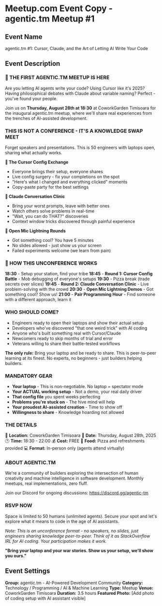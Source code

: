 # Meetup.com Event Copy - agentic.tm Meetup #1

## Event Name
agentic.tm #1: Cursor, Claude, and the Art of Letting AI Write Your Code

## Event Description

### 🤖 THE FIRST AGENTIC.TM MEETUP IS HERE

Are you letting AI agents write your code? Using Cursor like it's 2025? Having philosophical debates with Claude about variable naming? Perfect - you've found your people.

Join us on **Thursday, August 28th at 18:30** at CoworkGarden Timisoara for the inaugural agentic.tm meetup, where we'll share real experiences from the trenches of AI-assisted development.

### THIS IS NOT A CONFERENCE - IT'S A KNOWLEDGE SWAP MEET

Forget speakers and presentations. This is 50 engineers with laptops open, sharing what actually works.

**🎯 The Cursor Config Exchange**
- Everyone brings their setup, everyone shares
- Live config surgery - fix your completions on the spot
- "Here's what I changed and everything clicked" moments
- Copy-paste party for the best settings

**🎯 Claude Conversation Clinic**
- Bring your worst prompts, leave with better ones
- Watch others solve problems in real-time
- "Wait, you can do THAT?" discoveries
- Context window tricks discovered through painful experience

**🎯 Open Mic Lightning Rounds**
- Got something cool? You have 5 minutes
- No slides allowed - just show us your screen
- Failed experiments welcome (we learn from pain)

### 📅 HOW THIS UNCONFERENCE WORKS

**18:30** - Setup your station, find your tribe
**18:45** - **Round 1: Cursor Config Battle** - Mob debugging of everyone's setups
**19:30** - Pizza break (trade secrets over slices)
**19:45** - **Round 2: Claude Conversation Clinic** - Live problem-solving with the crowd
**20:30** - **Open Mic Lightning Demos** - Got something cool? Show us!
**21:00** - **Pair Programming Hour** - Find someone with a different approach, learn it

### WHO SHOULD COME?

- Engineers ready to open their laptops and show their actual setup
- Developers who've discovered "that one weird trick" with AI coding
- Anyone who's built something real with Cursor/Claude
- Newcomers ready to skip months of trial and error
- Veterans willing to share their battle-tested workflows

**The only rule:** Bring your laptop and be ready to share. This is peer-to-peer learning at its finest. No experts, no beginners - just builders helping builders.

### MANDATORY GEAR

- **Your laptop** - This is non-negotiable. No laptop = spectator mode
- **Your ACTUAL working setup** - Not a demo, your real daily driver
- **That config file** you spent weeks perfecting
- **Problems you're stuck on** - The hive mind will help
- **Your proudest AI-assisted creation** - Time to show off
- **Willingness to share** - Knowledge hoarding not allowed

### THE DETAILS

📍 **Location:** CoworkGarden Timisoara
📅 **Date:** Thursday, August 28th, 2025
🕐 **Time:** 18:30 - 22:00
💰 **Cost:** FREE
🍕 **Food:** Pizza and refreshments provided
💻 **Format:** In-person only (agents attend virtually)

### ABOUT AGENTIC.TM

We're a community of builders exploring the intersection of human creativity and machine intelligence in software development. Monthly meetups, real implementations, zero fluff.

Join our Discord for ongoing discussions: https://discord.gg/agentic-tm

### RSVP NOW

Space is limited to 50 humans (unlimited agents). Secure your spot and let's explore what it means to code in the age of AI assistants.

*Note: This is an unconference format - no speakers, no slides, just engineers sharing knowledge peer-to-peer. Think of it as StackOverflow IRL for AI coding. Your participation makes it work.*

**"Bring your laptop and your war stories. Show us your setup, we'll show you ours."**

## Event Settings

**Group:** agentic.tm - AI-Powered Development Community
**Category:** Technology / Programming / AI & Machine Learning
**Type:** Meetup
**Venue:** CoworkGarden Timisoara
**Duration:** 3.5 hours
**Featured Photo:** [Add photo of coding setup with AI assistant visible]